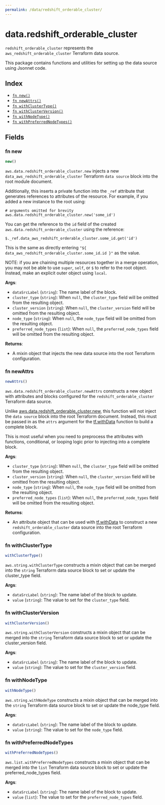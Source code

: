 ```yaml
---
permalink: /data/redshift_orderable_cluster/
---
```


# data.redshift_orderable_cluster

`redshift_orderable_cluster` represents the `aws_redshift_orderable_cluster` Terraform data source.



This package contains functions and utilities for setting up the data source using Jsonnet code.


## Index

* [`fn new()`](#fn-new)
* [`fn newAttrs()`](#fn-newattrs)
* [`fn withClusterType()`](#fn-withclustertype)
* [`fn withClusterVersion()`](#fn-withclusterversion)
* [`fn withNodeType()`](#fn-withnodetype)
* [`fn withPreferredNodeTypes()`](#fn-withpreferrednodetypes)

## Fields

### fn new

```ts
new()
```


`aws.data.redshift_orderable_cluster.new` injects a new `data_aws_redshift_orderable_cluster` Terraform `data source`
block into the root module document.

Additionally, this inserts a private function into the `_ref` attribute that generates references to attributes of the
resource. For example, if you added a new instance to the root using:

    # arguments omitted for brevity
    aws.data.redshift_orderable_cluster.new('some_id')

You can get the reference to the `id` field of the created `aws.data.redshift_orderable_cluster` using the reference:

    $._ref.data_aws_redshift_orderable_cluster.some_id.get('id')

This is the same as directly entering `"${ data_aws_redshift_orderable_cluster.some_id.id }"` as the value.

NOTE: if you are chaining multiple resources together in a merge operation, you may not be able to use `super`, `self`,
or `$` to refer to the root object. Instead, make an explicit outer object using `local`.

**Args**:
  - `dataSrcLabel` (`string`): The name label of the block.
  - `cluster_type` (`string`):  When `null`, the `cluster_type` field will be omitted from the resulting object.
  - `cluster_version` (`string`):  When `null`, the `cluster_version` field will be omitted from the resulting object.
  - `node_type` (`string`):  When `null`, the `node_type` field will be omitted from the resulting object.
  - `preferred_node_types` (`list`):  When `null`, the `preferred_node_types` field will be omitted from the resulting object.

**Returns**:
- A mixin object that injects the new data source into the root Terraform configuration.


### fn newAttrs

```ts
newAttrs()
```


`aws.data.redshift_orderable_cluster.newAttrs` constructs a new object with attributes and blocks configured for the `redshift_orderable_cluster`
Terraform data source.

Unlike [aws.data.redshift_orderable_cluster.new](#fn-redshift_orderable_clusternew), this function will not inject the `data source`
block into the root Terraform document. Instead, this must be passed in as the `attrs` argument for the
[tf.withData](https://github.com/tf-libsonnet/core/tree/main/docs#fn-withdata) function to build a complete block.

This is most useful when you need to preprocess the attributes with functions, conditional, or looping logic prior to
injecting into a complete block.

**Args**:
  - `cluster_type` (`string`):  When `null`, the `cluster_type` field will be omitted from the resulting object.
  - `cluster_version` (`string`):  When `null`, the `cluster_version` field will be omitted from the resulting object.
  - `node_type` (`string`):  When `null`, the `node_type` field will be omitted from the resulting object.
  - `preferred_node_types` (`list`):  When `null`, the `preferred_node_types` field will be omitted from the resulting object.

**Returns**:
  - An attribute object that can be used with [tf.withData](https://github.com/tf-libsonnet/core/tree/main/docs#fn-withdata) to construct a new `redshift_orderable_cluster` data source into the root Terraform configuration.


### fn withClusterType

```ts
withClusterType()
```

`aws.string.withClusterType` constructs a mixin object that can be merged into the `string`
Terraform data source block to set or update the cluster_type field.



**Args**:
  - `dataSrcLabel` (`string`): The name label of the block to update.
  - `value` (`string`): The value to set for the `cluster_type` field.


### fn withClusterVersion

```ts
withClusterVersion()
```

`aws.string.withClusterVersion` constructs a mixin object that can be merged into the `string`
Terraform data source block to set or update the cluster_version field.



**Args**:
  - `dataSrcLabel` (`string`): The name label of the block to update.
  - `value` (`string`): The value to set for the `cluster_version` field.


### fn withNodeType

```ts
withNodeType()
```

`aws.string.withNodeType` constructs a mixin object that can be merged into the `string`
Terraform data source block to set or update the node_type field.



**Args**:
  - `dataSrcLabel` (`string`): The name label of the block to update.
  - `value` (`string`): The value to set for the `node_type` field.


### fn withPreferredNodeTypes

```ts
withPreferredNodeTypes()
```

`aws.list.withPreferredNodeTypes` constructs a mixin object that can be merged into the `list`
Terraform data source block to set or update the preferred_node_types field.



**Args**:
  - `dataSrcLabel` (`string`): The name label of the block to update.
  - `value` (`list`): The value to set for the `preferred_node_types` field.

